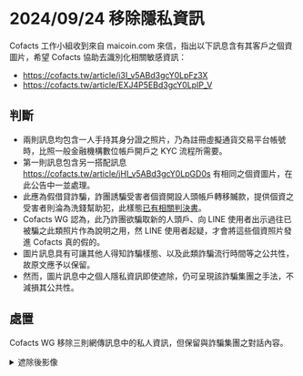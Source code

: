 # 2024/09/24 移除隱私資訊

Cofacts 工作小組收到來自 maicoin.com 來信，指出以下訊息含有其客戶之個資圖片，希望 Cofacts 協助去識別化相關敏感資訊：
- https://cofacts.tw/article/i3I_v5ABd3gcY0LpFz3X
- https://cofacts.tw/article/EXJ4P5EBd3gcY0LpIP_V

## 判斷

- 兩則訊息均包含一人手持其身分證之照片，乃為註冊虛擬通貨交易平台帳號時，比照一般金融機構數位帳戶開戶之 KYC 流程所需要。
- 第一則訊息包含另一搭配訊息 https://cofacts.tw/article/jHI_v5ABd3gcY0LpGD0s 有相同之個資圖片，在此公告中一並處理。
- 此應為假借貸詐騙，詐團誘騙受害者個資開設人頭帳戶轉移贓款，提供個資之受害者則淪為洗錢幫助犯，此樣態[已有相關判決書](https://judgment.judicial.gov.tw/FJUD/data.aspx?ty=JD&id=TCDM,113%2c%e9%87%91%e8%a8%b4%2c1847%2c20240913%2c1)。
- Cofacts WG 認為，此乃詐團欲騙取新的人頭戶、向 LINE 使用者出示過往已被騙之此類照片作為說明之用，然 LINE 使用者起疑，才會將這些個資照片發進 Cofacts 真的假的。
- 圖片訊息具有可讓其他人得知詐騙樣態、以及此類詐騙流行時間等之公共性，故原文應予以保留。
- 然而，圖片訊息中之個人隱私資訊即使遮除，仍可呈現該詐騙集團之手法，不減損其公共性。

## 處置
Cofacts WG 移除三則網傳訊息中的私人資訊，但保留與詐騙集團之對話內容。

<details>
  <summary>遮除後影像</summary>
  
  ![20240923-i3I_v5ABd3gcY0LpFz3X](https://github.com/user-attachments/assets/ac19646a-9e71-45b9-a6e2-ee741a46ffa8)
  ![20240923-jHI_v5ABd3gcY0LpGD0s](https://github.com/user-attachments/assets/e06adb6c-3c3b-4866-ac4e-8dca65d96e27)
  ![20240923-EXJ4P5EBd3gcY0LpIP_V](https://github.com/user-attachments/assets/742c71e2-3f32-42ec-94fd-ba8c8e6f42bd)
  
</details>
